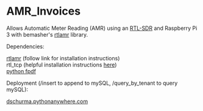 # AMR_Invoices

Allows Automatic Meter Reading (AMR) using an [RTL-SDR](https://www.amazon.com/gp/product/B011HVUEME/ref=oh_aui_detailpage_o00_s00?ie=UTF8&psc=1) and Raspberry Pi 3 with bemasher's [rtlamr](https://github.com/bemasher/rtlamr) library.

Dependencies: 

[rtlamr](https://github.com/bemasher/rtlamr) (follow link for installation instructions)<br>
rtl_tcp (helpful installation instructions [here](https://photobyte.org/using-the-raspberry-pi-as-an-rtl-sdr-dongle-server/))<br>
[python fpdf](https://pyfpdf.readthedocs.io/en/latest/)

Deployment (/insert to append to mySQL, /query_by_tenant to query mySQL):

[dschurma.pythonanywhere.com](https://dschurma.pythonanywhere.com)
